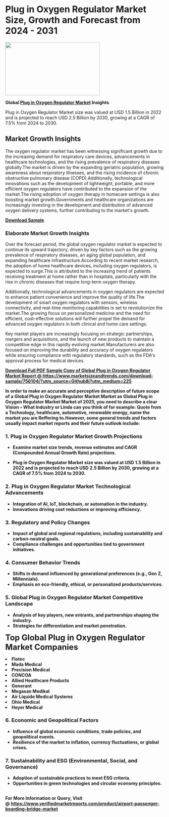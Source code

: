 <H1>Plug in Oxygen Regulator Market Size, Growth and Forecast from 2024 - 2031</H1><img class="aligncenter size-medium wp-image-584254" src="https://thirdeyenews.in/wp-content/uploads/2024/09/Global-Market-Research-300x168.jpeg" alt="" width="300" height="168" /><p><strong>Global&nbsp;<a href="https://www.marketsizeandtrends.com/download-sample/756104/?utm_source=Github8j?utm_medium=225">Plug in Oxygen Regulator Market</a> Insights</strong></p><p>Plug in Oxygen Regulator Market size was valued at USD 1.5 Billion in 2022 and is projected to reach USD 2.5 Billion by 2030, growing at a CAGR of 7.5% from 2024 to 2030.</p><p><h2>Market Growth Insights</h2> <p>The oxygen regulator market has been witnessing significant growth due to the increasing demand for respiratory care devices, advancements in healthcare technologies, and the rising prevalence of respiratory diseases globally.The market is driven by the expanding geriatric population, growing awareness about respiratory illnesses, and the rising incidence of chronic obstructive pulmonary disease (COPD).Additionally, technological innovations such as the development of lightweight, portable, and more efficient oxygen regulators have contributed to the expansion of the market.The rising adoption of oxygen therapy in homecare settings is also boosting market growth.Governments and healthcare organizations are increasingly investing in the development and distribution of advanced oxygen delivery systems, further contributing to the market's growth.</p> <p><strong><a href="#">Download Sample</a></strong></p> <h3>Elaborate Market Growth Insights</h3> <p>Over the forecast period, the global oxygen regulator market is expected to continue its upward trajectory, driven by key factors such as the growing prevalence of respiratory diseases, an aging global population, and expanding healthcare infrastructure.According to recent market research, the adoption of home healthcare devices, including oxygen regulators, is expected to surge.This is attributed to the increasing trend of patients receiving treatment at home rather than in hospitals, particularly with the rise in chronic diseases that require long-term oxygen therapy.</p> <p>Additionally, technological advancements in oxygen regulators are expected to enhance patient convenience and improve the quality of life.The development of smart oxygen regulators with sensors, wireless connectivity, and real-time monitoring capabilities is set to revolutionize the market.The growing focus on personalized medicine and the need for efficient, cost-effective solutions will further propel the demand for advanced oxygen regulators in both clinical and home care settings.</p> <p>Key market players are increasingly focusing on strategic partnerships, mergers and acquisitions, and the launch of new products to maintain a competitive edge in this rapidly evolving market.Manufacturers are also focused on improving the durability and accuracy of oxygen regulators while ensuring compliance with regulatory standards, such as the FDA's approval process for medical devices.</p> <p><strong><a href="#"></p><p><span class=""><strong>Download Full PDF Sample Copy of Global Plug in Oxygen Regulator Market Report</strong> @ <a href="https://www.marketsizeandtrends.com/download-sample/756104/?utm_source=Github8j?utm_medium=225" target="_blank">https://www.marketsizeandtrends.com/download-sample/756104/?utm_source=Github8j?utm_medium=225</a></span></p><p>In order to make an accurate and perceptive description of future scope of a Global&nbsp;Plug in Oxygen Regulator Market Market as Global&nbsp;Plug in Oxygen Regulator Market Market of 2025, you need to describe a clear Vision &ndash; What Industry or Linda can you think of for example: Quote from a Technology, healthcare, automotive, renewable energy, name the market you are Reffering to.However, some general trends and factors usually impact market reports and their future outlook include:</p><h3>1.&nbsp;<strong>Plug in Oxygen Regulator Market Growth Projections</strong></h3><ul><li>Examine market size trends, revenue estimates and CAGR (Compounded Annual Growth Rate) projections.</li><li><p>Plug in Oxygen Regulator Market size was valued at USD 1.5 Billion in 2022 and is projected to reach USD 2.5 Billion by 2030, growing at a CAGR of 7.5% from 2024 to 2030.</p></li></ul><h3>2.&nbsp;<strong>Plug in Oxygen Regulator Market Technological Advancements</strong></h3><ul><li>Integration of AI, IoT, blockchain, or automation in the industry.</li><li>Innovations driving cost reductions or improving efficiency.</li></ul><h3>3.&nbsp;<strong>Regulatory and Policy Changes</strong></h3><ul><li>Impact of global and regional regulations, including sustainability and carbon-neutral goals.</li><li>Compliance challenges and opportunities tied to government initiatives.</li></ul><h3>4.&nbsp;<strong>Consumer Behavior Trends</strong></h3><ul><li>Shifts in demand influenced by generational preferences (e.g., Gen Z, Millennials).</li><li>Emphasis on eco-friendly, ethical, or personalized products/services.</li></ul><h3>5.&nbsp;<strong>Global Plug in Oxygen Regulator Market Competitive Landscape</strong></h3><ul><li>Analysis of key players, new entrants, and partnerships shaping the industry.</li><li>Strategies for differentiation and market penetration.</li></ul><p data-pm-slice="1 1 []"><span style="color: inherit; font-family: inherit; font-size: 25px;">Top Global Plug in Oxygen Regulator Market Companies</span></p><div class="" data-test-id=""><p><li>Flotec</li><li> Mada Medical</li><li> Precision Medical</li><li> CONCOA</li><li> Allied Healthcare Products</li><li> Generant</li><li> Megasan Medikal</li><li> Air Liquide Medical Systems</li><li> Ohio Medical</li><li> Heyer Medical</li></p></div><h3>6.&nbsp;<strong>Economic and Geopolitical Factors</strong></h3><ul><li>Influence of global economic conditions, trade policies, and geopolitical events.</li><li>Resilience of the market to inflation, currency fluctuations, or global crises.</li></ul><h3>7.&nbsp;<strong>Sustainability and ESG (Environmental, Social, and Governance)</strong></h3><ul><li>Adoption of sustainable practices to meet ESG criteria.</li><li>Opportunities in green technologies and circular economy principles.</li></ul><h2><strong style="font-size: 14px;">For More Information or Query, Visit @&nbsp;</strong><a style="background-color: #ffffff; font-size: 14px;" href="https://www.marketsizeandtrends.com/report/plug-in-oxygen-regulator-market/" target="_blank">https://www.verifiedmarketreports.com/product/airport-passenger-boarding-bridge-market</a></h2>